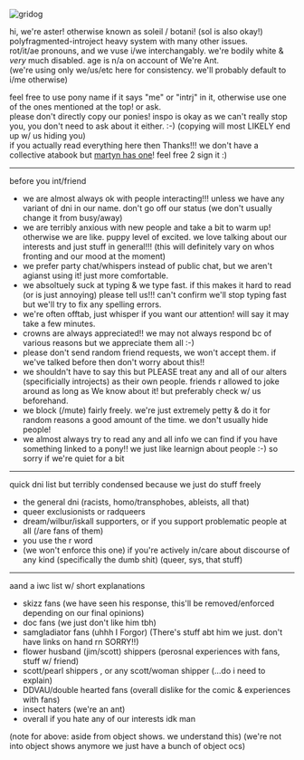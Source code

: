 ![gridog](https://64.media.tumblr.com/e5dafccec86e70ad6ba2386a1f42719a/687edce6564b89ef-ee/s250x400/142bbc83dded7bcc94543e8b55efa53b8f1eb532.png)

hi, we're aster! otherwise known as soleil / botani! (sol is also okay!) polyfragmented-introject heavy system with many other issues. <br>
rot/it/ae pronouns, and we vuse i/we interchangably. we're bodily white & *very* much disabled. age is n/a on account of We're Ant. <br>
(we're using only we/us/etc here for consistency. we'll probably default to i/me otherwise)

feel free to use pony name if it says "me" or "intrj" in it, otherwise use one of the ones mentioned at the top! or ask. <br>
please don't directly copy our ponies! inspo is okay as we can't really stop you, you don't need to ask about it either. :-) (copying will most LIKELY end up w/ us hiding you) <br>
if you actually read everything here then Thanks!!! we don't have a collective atabook but [martyn has one](https://inthelittlewood.atabook.org/)! feel free 2 sign it :)

---

before you int/friend
- we are almost always ok with people interacting!!! unless we have any variant of dni in our name. don't go off our status (we don't usually change it from busy/away)
- we are terribly anxious with new people and take a bit to warm up! otherwise we are like. puppy level of excited. we love talking about our interests and just stuff in general!!! (this will definitely vary on whos fronting and our mood at the moment)
- we prefer party chat/whispers instead of public chat, but we aren't agianst using it! just more comfortable.
- we absoltuely suck at typing & we type fast. if this makes it hard to read (or  is just annoying) please tell us!!! can't confirm we'll stop typing fast but we'll try to fix any spelling errors.
- we're often offtab, just whisper if you want our attention! will say it may take a few minutes.
- crowns are always appreciated!! we may not always respond bc of various reasons but we appreciate them all :-)
- please don't send random friend requests, we won't accept them. if we've talked before then don't worry about this!!
- we shouldn't have to say this but PLEASE treat any and all of our alters (specificially introjects) as their own people. friends r allowed to joke around as long as We know about it! but preferably check w/ us beforehand.
- we block (/mute) fairly freely. we're just extremely petty & do it for random reasons a good amount of the time. we don't usually hide people!
- we almost always try to read any and all info we can find if you have something linked to a pony!! we just like learnign about people :-) so sorry if we're quiet for a bit

---

quick dni list but terribly condensed because we just do stuff freely
- the general dni (racists, homo/transphobes, ableists, all that)
- queer exclusionists or radqueers
- dream/wilbur/iskall supporters, or if you support problematic people at all (/are fans of them)
- you use the r word
- (we won't enforce this one) if you're actively in/care about discourse of any kind (specifically the dumb shit) (queer, sys, that stuff)

---

aand a iwc list w/ short explanations
- skizz fans (we have seen his response, this'll be removed/enforced depending on our final opinions)
- doc fans (we just don't like him tbh)
- samgladiator fans (uhhh I Forgor) (There's stuff abt him we just. don't have links on hand rn SORRY!!)
- flower husband (jim/scott) shippers (perosnal experiences with fans, stuff w/ friend)
- scott/pearl shippers , or any scott/woman shipper (...do i need to explain)
- DDVAU/double hearted fans (overall dislike for the comic & experiences with fans)
- insect haters (we're an ant)
- overall if you hate any of our interests idk man

(note for above: aside from object shows. we understand this) (we're not into object shows anymore we just have a bunch of object ocs)
